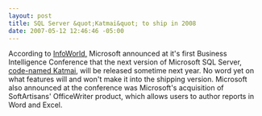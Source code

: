 ```yaml
---
layout: post
title: SQL Server &quot;Katmai&quot; to ship in 2008
date: 2007-05-12 12:46:46 -05:00
---
```


According to [InfoWorld,](http://www.infoworld.com/archives/emailPrint.jsp?R=printThis&A=/article/07/05/09/microsoft-to-ship-next-SQL-server-in-08_1.html) Microsoft announced at it's first Business Intelligence Conference that the next version of Microsoft SQL Server, [code-named Katmai](http://www.infoworld.com/article/06/06/26/79640_HNwinfssqlserver_1.html), will be released sometime next year. No word yet on what features will and won't make it into the shipping version. Microsoft also announced at the conference was Microsoft's acquisition of SoftArtisans' OfficeWriter product, which allows users to author reports in Word and Excel.
